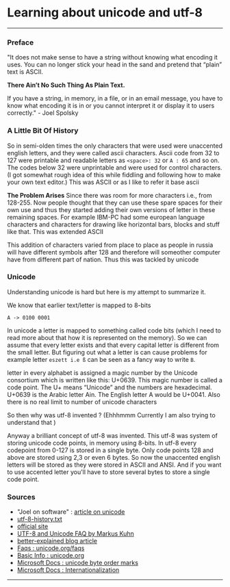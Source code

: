 # Learning about unicode and utf-8
---

### Preface
"It does not make sense to have a string without knowing what encoding it uses. 
You can no longer stick your head in the sand and pretend that “plain” text is ASCII.

**There Ain’t No Such Thing As Plain Text.**

If you have a string, in memory, in a file, or in an email message, you have to know 
what encoding it is in or you cannot interpret it or display it to users correctly." - Joel Spolsky

### A Little Bit Of History

So in semi-olden times the only characters that were used were unaccented
english letters, and they were called ascii characters. Ascii code from 32 to
127 were printable and readable letters as `<space>: 32` or `A : 65` and so on.
The codes below 32 were unprintable and were used for control characters.(I got
somewhat rough idea of this while fiddling and following how to make your own
text editor.) This was ASCII or as I like to refer it base ascii

**The Problem Arises** 
Since there was room for more characters i.e., from 128-255. Now people thought 
that they can use these spare spaces for their own use and thus they started 
adding their own versions of letter in these remaining spaces. For example IBM-PC 
had some european language characters and characters for drawing like horizontal 
bars, blocks and stuff like that. This was extended ASCII

This addition of characters varied from place to place as people in russia will
have different symbols after 128 and therefore will someother computer have
from different part of nation. Thus this was tackled by unicode

### Unicode

Understanding unicode is hard but here is my attempt to summarize it.

We know that earlier text/letter is mapped to 8-bits

`A -> 0100 0001`

In unicode a letter is mapped to something called code bits (which I need to
read more about that how it is represented on the memory). So we can assume
that every letter exists and that every capital letter is different from the
small letter. But figuring out what a letter is can cause problems for example
letter `eszett i.e ß` can be seen as a fancy way to write `B`.

letter in every alphabet is assigned a magic number by the Unicode consortium
which is written like this: U+0639. This magic number is called a code point.
The U+ means “Unicode” and the numbers are hexadecimal. U+0639 is the Arabic
letter Ain. The English letter A would be U+0041. Also there is no real limit
to number of unicode characters

So then why was utf-8 invented ? (Ehhhmmm Currently I am also trying to
understand that )

Anyway a brilliant concept of utf-8 was invented. This utf-8 was system of
storing unicode code points, in memory using 8-bits. In utf-8 every codepoint
from 0-127 is stored in a single byte. Only code points 128 and above are stored
using 2,3 or even 6 bytes. So now the unaccented english letters will be stored
as they were stored in ASCII and ANSI. And if you want to use accented letter
you'll have to store several bytes to store a single code point.


### Sources

-  "Joel on software" : [article on unicode](https://www.joelonsoftware.com/2003/10/08/the-absolute-minimum-every-software-developer-absolutely-positively-must-know-about-unicode-and-character-sets-no-excuses/)
- [utf-8-history.txt](https://www.cl.cam.ac.uk/~mgk25/ucs/utf-8-history.txt)
- [official site](utf8.com)
- [UTF-8 and Unicode FAQ by Markus Kuhn](https://www.cl.cam.ac.uk/~mgk25/unicode.html)
- [better-explained blog article](https://betterexplained.com/articles/unicode/)
- [Faqs : unicode.org/faqs](https://home.unicode.org/basic-info/faq/)
- [Basic Info : unicode.org](https://home.unicode.org/basic-info/overview/)
- [Microsoft Docs : unicode byte order marks](https://docs.microsoft.com/en-us/windows/win32/intl/using-byte-order-marks)
- [Microsoft Docs : Internationalization](https://docs.microsoft.com/en-us/windows/win32/intl/international-support)

---
